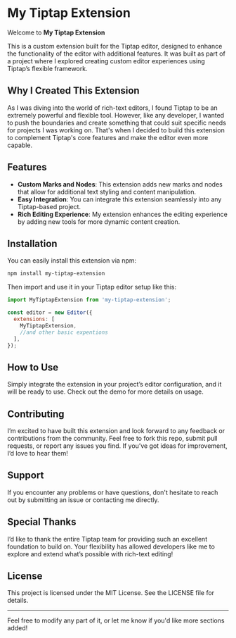 # My Tiptap Extension

Welcome to **My Tiptap Extension**

This is a custom extension built for the Tiptap editor, designed to enhance the functionality of the editor with additional features. It was built as part of a project where I explored creating custom editor experiences using Tiptap’s flexible framework.

## Why I Created This Extension

As I was diving into the world of rich-text editors, I found Tiptap to be an extremely powerful and flexible tool. However, like any developer, I wanted to push the boundaries and create something that could suit specific needs for projects I was working on. That's when I decided to build this extension to complement Tiptap's core features and make the editor even more capable.

## Features

- **Custom Marks and Nodes**: This extension adds new marks and nodes that allow for additional text styling and content manipulation.
- **Easy Integration**: You can integrate this extension seamlessly into any Tiptap-based project.
- **Rich Editing Experience**: My extension enhances the editing experience by adding new tools for more dynamic content creation.

## Installation

You can easily install this extension via npm:

```bash
npm install my-tiptap-extension
```

Then import and use it in your Tiptap editor setup like this:

```javascript
import MyTiptapExtension from 'my-tiptap-extension';

const editor = new Editor({
  extensions: [
    MyTiptapExtension,
    //and other basic expentions
  ],
});
```

## How to Use

Simply integrate the extension in your project’s editor configuration, and it will be ready to use. Check out the demo for more details on usage.

## Contributing

I’m excited to have built this extension and look forward to any feedback or contributions from the community. Feel free to fork this repo, submit pull requests, or report any issues you find. If you’ve got ideas for improvement, I’d love to hear them!

## Support

If you encounter any problems or have questions, don't hesitate to reach out by submitting an issue or contacting me directly.

## Special Thanks

I’d like to thank the entire Tiptap team for providing such an excellent foundation to build on. Your flexibility has allowed developers like me to explore and extend what’s possible with rich-text editing!

## License

This project is licensed under the MIT License. See the LICENSE file for details.

---

Feel free to modify any part of it, or let me know if you'd like more sections added!
